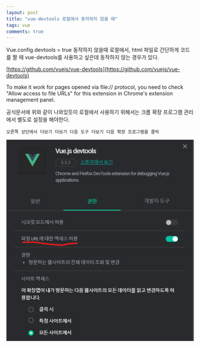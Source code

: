 ```yaml
---
layout: post
title: "vue-devtools 로컬에서 동작하지 않을 때"
tags: vue
comments: true
---
```



Vue.config.devtools = true 동작하지 않을때 로컬에서, html 파일로 간단하게 코드를 짤 때 vue-devtools를 사용하고 싶은데 동작하지 않는 경우가 있다.

[https://github.com/vuejs/vue-devtools](https://github.com/vuejs/vue-devtools)

To make it work for pages opened via file:// protocol, you need to check "Allow access to file URLs" for this extension in Chrome's extension management panel.

공식문서에 위와 같이 나와있듯이 로컬에서 사용하기 위해서는 크롬 확장 프로그램 관리에서 별도로 설정을 해야한다.

`오른쪽 상단에서 더보기 더보기 다음 도구 더보기 다음 확장 프로그램을 클릭`

<img src="/images/vuedevtools.png">